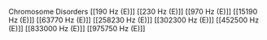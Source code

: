 Chromosome Disorders
[[190 Hz (E)]]
[[230 Hz (E)]]
[[970 Hz (E)]]
[[15190 Hz (E)]]
[[63770 Hz (E)]]
[[258230 Hz (E)]]
[[302300 Hz (E)]]
[[452500 Hz (E)]]
[[833000 Hz (E)]]
[[975750 Hz (E)]]